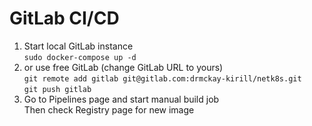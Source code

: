 # GitLab CI/CD
1. Start local GitLab instance\
`sudo docker-compose up -d`
2. or use free GitLab (change GitLab URL to yours)\
`git remote add gitlab git@gitlab.com:drmckay-kirill/netk8s.git`\
`git push gitlab`
3. Go to Pipelines page and start manual build job\
Then check Registry page for new image